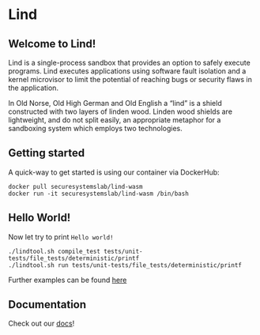 # Lind

## Welcome to Lind!

Lind is a single-process sandbox that provides an option to safely execute programs. Lind executes applications using software fault isolation and a kernel microvisor to limit the potential of reaching bugs or security flaws in the application.

In Old Norse, Old High German and Old English a “lind” is a shield constructed with two layers of linden wood. Linden wood shields are lightweight, and do not split easily, an appropriate metaphor for a sandboxing system which employs two technologies.

## Getting started

A quick-way to get started is using our container via DockerHub:

```
docker pull securesystemslab/lind-wasm
docker run -it securesystemslab/lind-wasm /bin/bash
```

## Hello World!

Now let try to print `Hello world!`

```
./lindtool.sh compile_test tests/unit-tests/file_tests/deterministic/printf
./lindtool.sh run tests/unit-tests/file_tests/deterministic/printf
```

Further examples can be found [here](https://lind-project.github.io/lind-wasm-docs/use/examples/)

## Documentation

Check out our [docs]([lind-project.github.io/lind-wasm-docs/](https://lind-project.github.io/lind-wasm-docs/))! 


